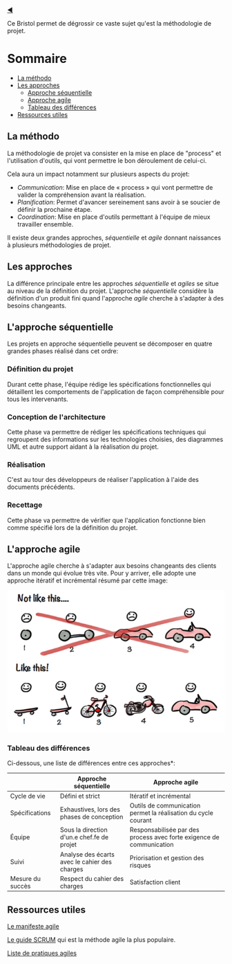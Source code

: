 [:arrow_backward:](../README.md)

Ce Bristol permet de dégrossir ce vaste sujet qu'est la méthodologie de projet.

# Sommaire

- [La méthodo](#la-methodo)
- [Les approches](#les-approches)
  - [Approche séquentielle](#l-approche-sequentielle)
  - [Approche agile](#l-approche-sequentielle)
  - [Tableau des différences](#tableau-des-differences)
- [Ressources utiles](#ressources-utiles)

## La méthodo

La méthodologie de projet va consister en la mise en place de "process" et l'utilisation d'outils, qui vont permettre le bon déroulement de celui-ci.

Cela aura un impact notamment sur plusieurs aspects du projet:

- *Communication*: Mise en place de « process » qui vont permettre de valider la compréhension avant la réalisation.
- *Planification*: Permet d'avancer sereinement sans avoir à se soucier de définir la prochaine étape.
- *Coordination*: Mise en place d'outils permettant à l'équipe de mieux travailler ensemble.

Il existe deux grandes approches, *séquentielle* et *agile* donnant naissances à plusieurs méthodologies de projet.


## Les approches

La différence principale entre les approches *séquentielle* et *agiles* se situe au niveau de la définition du projet. L'approche *séquentielle* considère la définition d'un produit fini quand l'approche *agile* cherche à s'adapter à des besoins changeants.

## L'approche séquentielle

Les projets en approche séquentielle peuvent se décomposer en quatre grandes phases réalisé dans cet ordre:

### Définition du projet

Durant cette phase, l'équipe rédige les spécifications fonctionnelles qui détaillent les comportements de l'application de façon compréhensible pour tous les intervenants.

### Conception de l'architecture

Cette phase va permettre de rédiger les spécifications techniques qui regroupent des informations sur les technologies choisies, des diagrammes UML et autre support aidant à la réalisation du projet.

### Réalisation

C'est au tour des développeurs de réaliser l'application à l'aide des documents précédents.

### Recettage

Cette phase va permettre de vérifier que l'application fonctionne bien comme spécifié lors de la définition du projet.

## L'approche agile

L'approche agile cherche à s'adapter aux besoins changeants des clients dans un monde qui évolue très vite. Pour y arriver, elle adopte une approche itératif et incrémental résumé par cette image:

![illustration de l'agilité](images/agile.jpg)



### Tableau des différences

Ci-dessous, une liste de différences entre ces approches*:

<table>
  <thead>
      <tr>
          <th></th>
          <th>Approche séquentielle</th>
          <th>Approche agile</th>
      </tr>
  </thead>
    <tbody>
        <tr>
            <td>Cycle de vie</td>
            <td>Défini et strict </td>
            <td>Itératif et incrémental</td>
        </tr>
        <tr>
            <td>Spécifications</td>
            <td>Exhaustives, lors des phases de conception</td>
            <td>Outils de communication permet la réalisation du cycle courant</td>
        </tr>
        <tr>
            <td>Équipe</td>
            <td>Sous la direction d'un.e chef.fe de projet</td>
            <td>Responsabilisée par des process avec forte exigence de communication</td>
        </tr>
        <tr>
            <td>Suivi</td>
            <td>Analyse des écarts avec le cahier des charges</td>
            <td>Priorisation et gestion des risques</td>
        </tr>
        <tr>
            <td>Mesure du succès</td>
            <td>Respect du cahier des charges</td>
            <td>Satisfaction client</td>
        </tr>
    </tbody>
</table>

## Ressources utiles

[Le manifeste agile](https://agilemanifesto.org/iso/fr/manifesto.html)

[Le guide SCRUM](https://scrumguides.org/docs/scrumguide/v2017/2017-Scrum-Guide-French.pdf) qui est la méthode agile la plus populaire.

[Liste de pratiques agiles](http://referentiel.institut-agile.fr/index_alpha.html)

